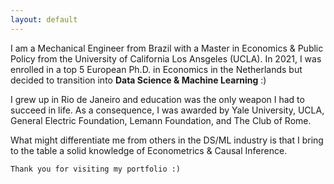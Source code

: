 ```yaml
---
layout: default
---
```


I am a Mechanical Engineer from Brazil with a Master in Economics & Public Policy from the University of California Los Ansgeles (UCLA). In 2021, I was enrolled in a top 5 European Ph.D. in Economics in the Netherlands but decided to transition into
**Data Science & Machine Learning** :)

I grew up in Rio de Janeiro and education was the only weapon I had to succeed in
life. As a consequence, I was awarded by Yale University, UCLA, General Electric
Foundation, Lemann Foundation, and The Club of Rome.

What might differentiate me from others in the DS/ML industry is that I bring to the table a solid knowledge of Econometrics & Causal Inference.


```
Thank you for visiting my portfolio :)
```
